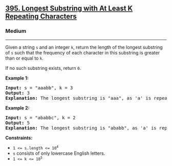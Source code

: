 <h2><a href="https://leetcode.com/problems/longest-substring-with-at-least-k-repeating-characters">395. Longest Substring with At Least K Repeating Characters</a></h2>
<h3>Medium</h3>
<hr>
<p>Given a string <code>s</code> and an integer <code>k</code>, return the length of the longest substring of <code>s</code> such that the frequency of each character in this substring is greater than or equal to <code>k</code>.</p>
<p>If no such substring exists, return <code>0</code>.</p>

<p><strong>Example 1:</strong></p>
<pre>
<strong>Input:</strong> s = "aaabb", k = 3
<strong>Output:</strong> 3
<strong>Explanation:</strong> The longest substring is "aaa", as 'a' is repeated 3 times.
</pre>

<p><strong>Example 2:</strong></p>
<pre>
<strong>Input:</strong> s = "ababbc", k = 2
<strong>Output:</strong> 5
<strong>Explanation:</strong> The longest substring is "ababb", as 'a' is repeated 2 times and 'b' is repeated 3 times.
</pre>

<p><strong>Constraints:</strong></p>
<ul>
<li><code>1 <= s.length <= 10<sup>4</sup></code></li>
<li><code>s</code> consists of only lowercase English letters.</li>
<li><code>1 <= k <= 10<sup>5</sup></code></li>
</ul>
